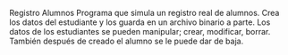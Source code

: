 Registro Alumnos
Programa que simula un registro real de alumnos. Crea los datos del estudiante y los guarda en un archivo binario a parte. Los datos de los estudiantes se pueden manipular; crear, modificar, borrar. También después de creado el alumno se le puede dar de baja.
